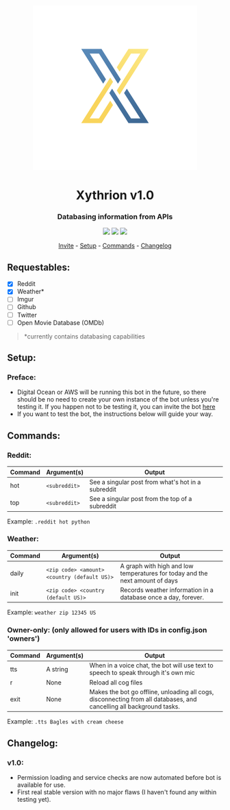 <p align="center">
    <img src="repository/images/icon.png"/>
</p>
<h1 align="center">Xythrion v1.0</h1>
<h3 align="center">Databasing information from APIs</h3>
<p align="center">
    <img src="https://img.shields.io/apm/l/vim-mode.svg"/>
    <img src="https://img.shields.io/badge/python-3.7.4-green.svg">
    <img src="https://img.shields.io/badge/discord-Xithrius%231318-green.svg">
</p>

<p align="center">
    <a href="https://discordapp.com/oauth2/authorize?client_id=591885341812850699&scope=bot&permissions=53992512">Invite</a> -
    <a href="#setup">Setup</a> -
    <a href="#commands">Commands</a> -
    <a href="#changelog">Changelog</a>
</p>


## Requestables:
- [x] Reddit
- [x] Weather*
- [ ] Imgur
- [ ] Github
- [ ] Twitter
- [ ] Open Movie Database (OMDb)

> *currently contains databasing capabilities


## Setup:
### Preface: 
* Digital Ocean or AWS will be running this bot in the future, so there should be no need to create your own instance of the bot unless you're testing it. If you happen not to be testing it, you can invite the bot [here](https://discordapp.com/oauth2/authorize?client_id=591885341812850699&scope=bot&permissions=53992512)
* If you want to test the bot, the instructions below will guide your way.


## Commands:

### Reddit:
|  Command  |  Argument(s)  |  Output  |
| ------------- | ------------- | ------------- |
|  hot  |  `<subreddit>`  |  See a singular post from what's hot in a subreddit  |
|  top  |  `<subreddit>`  |  See a singular post from the top of a subreddit  |

Example: `.reddit hot python`

### Weather:
|  Command  |  Argument(s)  |  Output  |
| ------------- | ------------- | ------------- |
|  daily  |  `<zip code> <amount> <country (default US)>`  |  A graph with high and low temperatures for today and the next amount of days  |
|  init  |  `<zip code> <country (default US)>`  |  Records weather information in a database once a day, forever.  |

Example: `weather zip 12345 US`

### Owner-only: (only allowed for users with IDs in config.json 'owners')
|  Command  |  Argument(s)  |  Output  |
| ------------- | ------------- | ------------- |
|  tts  |  A string  |  When in a voice chat, the bot will use text to speech to speak through it's own mic  |
|  r  |  None  |  Reload all cog files  |
|  exit  |  None  |  Makes the bot go offline, unloading all cogs, disconnecting from all databases, and cancelling all background tasks.  |

Example: `.tts Bagles with cream cheese`


## Changelog:

### v1.0:
* Permission loading and service checks are now automated before bot is available for use.
* First real stable version with no major flaws (I haven't found any within testing yet).
